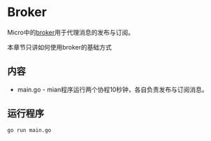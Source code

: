 # Broker

Micro中的[broker](https://godoc.org/github.com/micro/go-micro/broker#Broker)用于代理消息的发布与订阅。

本章节只讲如何使用broker的基础方式

## 内容

- main.go - mian程序运行两个协程10秒钟，各自负责发布与订阅消息。

## 运行程序

```bash
go run main.go
```